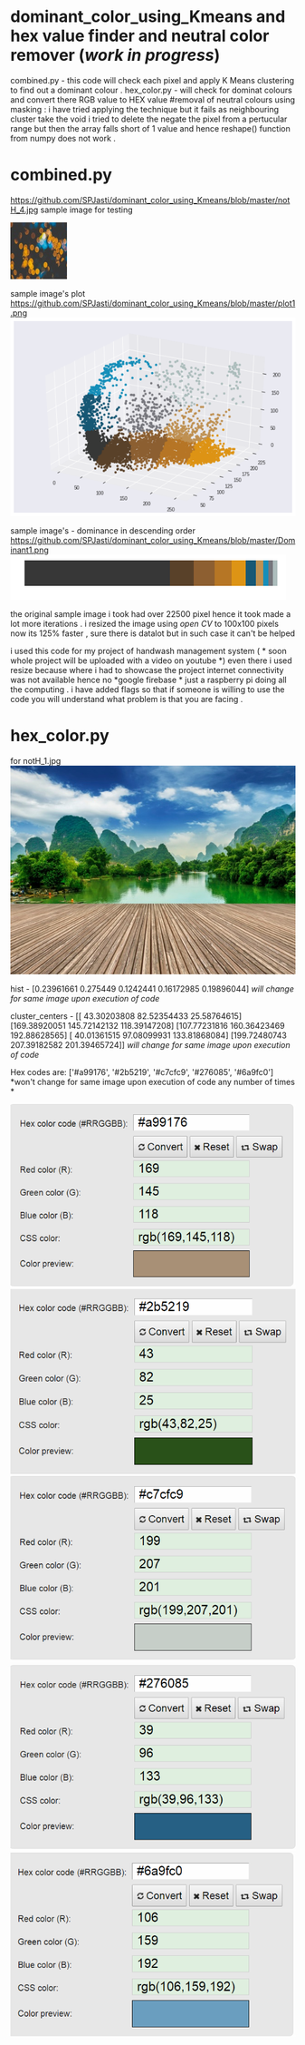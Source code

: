 # dominant_color_using_Kmeans and hex value finder and neutral color remover (*work in progress*)
combined.py - this code will check each pixel and apply K Means clustering to find out a dominant colour . 
hex_color.py - will check for dominat colours and convert there RGB value to HEX value 
#removal of neutral colours using masking : i have tried applying the technique but it fails as neighbouring cluster take the void 
i tried to delete the negate the pixel from a pertucular range but then the array falls short of 1 value and hence reshape() function from numpy does not work .

# combined.py
https://github.com/SPJasti/dominant_color_using_Kmeans/blob/master/notH_4.jpg
sample image for testing 

![sample image](https://github.com/SPJasti/dominant_color_using_Kmeans/blob/master/notH_4.jpg)

sample image's plot 
https://github.com/SPJasti/dominant_color_using_Kmeans/blob/master/plot1.png
![sample images's - plot ](https://github.com/SPJasti/dominant_color_using_Kmeans/blob/master/plot1.png)

sample image's - dominance in descending order
https://github.com/SPJasti/dominant_color_using_Kmeans/blob/master/Dominant1.png
![sample image's - dominance in descending order](https://github.com/SPJasti/dominant_color_using_Kmeans/blob/master/Dominant1.png)

the original sample image i took had over 22500 pixel hence it took made a lot more iterations .
i resized the image using *open CV* to 100x100 pixels now its 125% faster , sure there is datalot but in such case it can't be helped 

i used this code for my project of handwash management system ( * soon whole project will be uploaded with a video on youtube *)
even there i used resize because where i had to showcase the project internet connectivity was not available hence no *google firebase *
just a raspberry pi doing all the computing . i have added flags so that if someone is willing to use the code you will understand what 
problem is that you are facing .

# hex_color.py
for notH_1.jpg
![sample image for this code](https://github.com/SPJasti/dominant_color_using_Kmeans/blob/master/notH_1.jpg)

hist - [0.23961661 0.275449   0.1242441  0.16172985 0.19896044]
*will change for same image upon execution of code*

cluster_centers - [[ 43.30203808  82.52354433  25.58764615]
 [169.38920051 145.72142132 118.39147208]
 [107.77231816 160.36423469 192.88628565]
 [ 40.01361515  97.08099931 133.81868084]
 [199.72480743 207.39182582 201.39465724]]
 *will change for same image upon execution of code*

Hex codes are:  ['#a99176', '#2b5219', '#c7cfc9', '#276085', '#6a9fc0']
*won't change for same image upon execution of code any number of times *

![](https://github.com/SPJasti/dominant_color_using_Kmeans/blob/master/hex%20to%20rgb/1.PNG)
![](https://github.com/SPJasti/dominant_color_using_Kmeans/blob/master/hex%20to%20rgb/2.PNG)
![](https://github.com/SPJasti/dominant_color_using_Kmeans/blob/master/hex%20to%20rgb/3.PNG)
![](https://github.com/SPJasti/dominant_color_using_Kmeans/blob/master/hex%20to%20rgb/4.PNG)
![](https://github.com/SPJasti/dominant_color_using_Kmeans/blob/master/hex%20to%20rgb/5.PNG)


